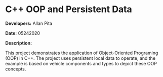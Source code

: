 # C++ OOP and Persistent Data
**Developers:** Allan Pita

**Date:** 05242020

**Description:**

This project demonstrates the application of Object-Oriented Programing (OOP) in C++. The project uses persistent local data to operate, and the example is based on vehicle components and types to depict these OOP concepts. 
